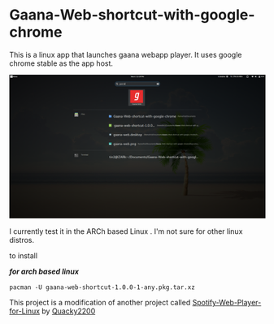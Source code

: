 # Gaana-Web-shortcut-with-google-chrome
This is a linux app that launches gaana webapp player. It uses google chrome stable as the app host.

![Gaana Logo](/.images/gaana.png)

I currently test it in the ARCh based Linux . I'm not sure for other linux distros.

to install 

**_for arch based linux_**
```
pacman -U gaana-web-shortcut-1.0.0-1-any.pkg.tar.xz
```

This project is a modification of another project called [Spotify-Web-Player-for-Linux](https://github.com/Quacky2200/Spotify-Web-Player-for-Linux/releases) by [Quacky2200](https://github.com/Quacky2200">Quacky2200)
